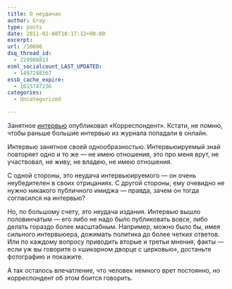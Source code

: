 ```yaml
---
title: О неудачах
author: Gray
type: posts
date: 2011-02-08T10:17:12+00:00
excerpt:
url: /10686
dsq_thread_id:
  - 224988813
esml_socialcount_LAST_UPDATED:
  - 1497288367
essb_cache_expire:
  - 1615747236
categories:
  - Uncategorized

---
```








Занятное [интервью][1] опубликовал &#171;Корреспондент&#187;. Кстати, не помню, чтобы раньше большие интервью из журнала попадали в онлайн.

Интервью занятное своей однообразностью. Интервьюируемый знай повторяет одно и то же — не имею отношения, это про меня врут, не участвовал, не живу, не владею, не имею отношения.

С одной стороны, это неудача интервьюируемого — он очень неубедителен в своих отрицаниях. С другой стороны, ему очевидно не нужно никакого публичного имиджа — правда, зачем он тогда согласился на интервью?

Но, по большому счету, это неудача издания. Интервью вышло половинчатым — его либо не надо было публиковать вовсе, либо делать гораздо более масштабным. Например, можно было бы, имея сильного интервьюера, дожимать политика до более четких ответов. Или по каждому вопросу приводить вторые и третьи мнения, факты — если уж вы говорите о &#171;шикарном дворце с церковью&#187;, достаньте фотографию и покажите.

А так осталось впечатление, что человек немного врет постоянно, но корреспондент об этом боится говорить.

 [1]: http://korrespondent.net/ukraine/politics/1183706-korrespondent-mister-iks-intervyu-s-yuriem-ivanyushchenko-odnim-iz-samyh-vliyatelnyh-i-zakrytyh-ukrain